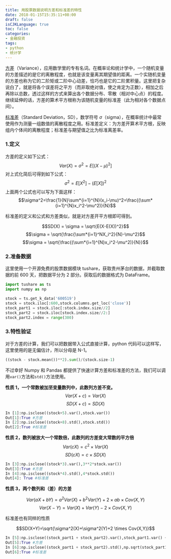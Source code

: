 ```yaml
---
title: 用股票数据说明方差和标准差的特性
date: 2018-01-15T15:35:11+08:00
draft: false
isCJKLanguage: true
toc: false
categories:
- 金融投资
tags:
- python
- 统计学
---
```



[方差][1]（Variance），应用数学里的专有名词。在概率论和统计学中，一个随机变量的方差描述的是它的离散程度，也就是该变量离其期望值的距离。一个实随机变量的方差也称为它的二阶矩或二阶中心动差，恰巧也是它的二阶累积量。这里把复杂说白了，就是将各个误差将之平方（而非取绝对值，使之肯定为正数），相加之后再除以总数，透过这样的方式来算出各个数据分布、零散（相对中心点）的程度。继续延伸的话，方差的算术平方根称为该随机变量的标准差（此为相对各个数据点间）。

[标准差][2]（Standard Deviation，SD），数学符号 $\sigma$（sigma），在概率统计中最常使用作为测量一组数值的离散程度之用。标准差定义：为方差开算术平方根，反映组内个体间的离散程度；标准差与期望值之比为标准离差率。

### 1.定义

方差的定义如下公式：
$$Var(X)=\sigma^2=E[(X-\mu)^2]$$
对上式化简后可得到如下公式：
$$\sigma^2=E[X^2]-(E[X])^2$$
上面两个公式也可以写为下面这样：
$$\sigma^2=\frac{1}{N}\sum*{i=1}^{N}(x_i-\mu)^2=\frac{(\sum*{i=1}^{N}x_i^2-\mu^2)}{N}$$

标准差的定义和公式和方差类似，就是对方差开平方根即可得到。

$$SD(X) = \sigma = \sqrt{E(X-E(X))^2}$$
$$\sigma = \sqrt{\frac{\sum*{i=1}^NX_i^2}{N}-\mu^2}$$
$$\sigma = \sqrt{\frac{(\sum*{i=1}^{N}x_i^2-\mu^2)}{N}}$$

### 2.准备数据

这里使用一个开源免费的股票数据模块 tushare，获取贵州茅台的数据，并截取数据的前 600 天，把数据平分为 2 部分。获取后的数据格式为 DataFrame。

```python
import tushare as ts
import numpy as np

stock = ts.get_k_data('600519')
stock = stock.iloc[:600,stock.columns.get_loc('close')]
stock_part1 = stock.iloc[:stock.index.size//2]
stock_part2 = stock.iloc[stock.index.size//2:]
stock_part2.index = range(300)
```

### 3.特性验证

对于方差的计算，我们可以把数据带入公式直接计算，python 代码可以这样写，这里使用的是无偏估计，所以分母是 N-1。

```python
((stock - stock.mean())**2).sum()/(stock.size-1)
```

不过幸好 Numpy 和 Pandas 都提供了快速计算方差和标准差的方法，我们可以调用<code>var()</code>方法和<code>std()</code>方法使用。

**性质 1，一个常数被加至变量数列中，此数列方差不变。**
$$Var(X+c) = Var(X)$$
$$SD(X+c) = SD(X)$$

```python
In [1]:np.isclose((stock+5).var(),stock.var())
Out[1]:True #方差
In [2]:np.isclose((stock+8).std(),stock.std())
Out[2]:True #标准差
```

**性质 2，数列被放大一个常数倍，此数列的方差变大常数的平方倍**
$$Var(cX) = c^2 \times Var(X)$$
$$SD(cX) = c \times SD(X)$$

```python
In [3]:np.isclose((stock*3).var(),3**2*stock.var())
Out[3]:True #方差
In [4]:np.isclose((stock*4).std(),4*stock.std())
Out[4]: True #标准差
```

**性质 3，两个数列和（差）的方差**

$$Var(aX+bY)=a^2Var(X)+b^2Var(Y)+2 \times ab \times Cov(X,Y)$$
$$Var(X-Y)=Var(X)+Var(Y)-2 \times Cov(X,Y)$$

标准差也有同样的性质

$$SD(X+Y)=\sqrt{\sigma^2(X)+\sigma^2(Y)+2 \times Cov(X,Y)}$$

```python
In [5]:np.isclose((stock_part1 + stock_part2).var(),stock_part1.var() + stock_part2.var() + 2*stock_part1.cov(stock_part2))
Out[5]:True #方差
In [6]:np.isclose((stock_part1 + stock_part2).std(),np.sqrt(stock_part1.var() + stock_part2.var() + 2*stock_part1.cov(stock_part2)))
Out[6]:True #标准差
```

[1]: https://zh.wikipedia.org/zh-cn/%E6%96%B9%E5%B7%AE
[2]: https://zh.wikipedia.org/zh-cn/%E6%A8%99%E6%BA%96%E5%B7%AE
